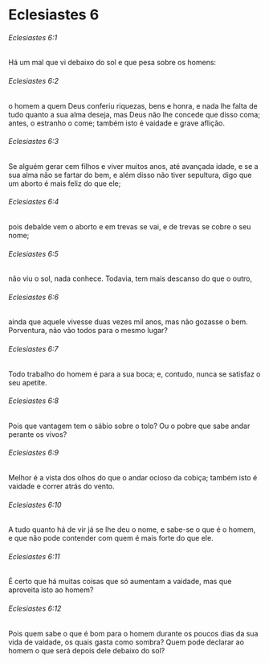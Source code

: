 # Eclesiastes 6

###### Eclesiastes 6:1

Há um mal que vi debaixo do sol e que pesa sobre os homens:

###### Eclesiastes 6:2

o homem a quem Deus conferiu riquezas, bens e honra, e nada lhe falta de tudo quanto a sua alma deseja, mas Deus não lhe concede que disso coma; antes, o estranho o come; também isto é vaidade e grave aflição.

###### Eclesiastes 6:3

Se alguém gerar cem filhos e viver muitos anos, até avançada idade, e se a sua alma não se fartar do bem, e além disso não tiver sepultura, digo que um aborto é mais feliz do que ele;

###### Eclesiastes 6:4

pois debalde vem o aborto e em trevas se vai, e de trevas se cobre o seu nome;

###### Eclesiastes 6:5

não viu o sol, nada conhece. Todavia, tem mais descanso do que o outro,

###### Eclesiastes 6:6

ainda que aquele vivesse duas vezes mil anos, mas não gozasse o bem. Porventura, não vão todos para o mesmo lugar?

###### Eclesiastes 6:7

Todo trabalho do homem é para a sua boca; e, contudo, nunca se satisfaz o seu apetite.

###### Eclesiastes 6:8

Pois que vantagem tem o sábio sobre o tolo? Ou o pobre que sabe andar perante os vivos?

###### Eclesiastes 6:9

Melhor é a vista dos olhos do que o andar ocioso da cobiça; também isto é vaidade e correr atrás do vento.

###### Eclesiastes 6:10

A tudo quanto há de vir já se lhe deu o nome, e sabe-se o que é o homem, e que não pode contender com quem é mais forte do que ele.

###### Eclesiastes 6:11

É certo que há muitas coisas que só aumentam a vaidade, mas que aproveita isto ao homem?

###### Eclesiastes 6:12

Pois quem sabe o que é bom para o homem durante os poucos dias da sua vida de vaidade, os quais gasta como sombra? Quem pode declarar ao homem o que será depois dele debaixo do sol?

